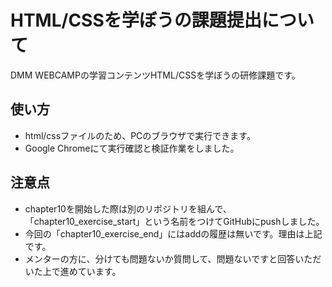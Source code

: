 # HTML/CSSを学ぼうの課題提出について
DMM WEBCAMPの学習コンテンツHTML/CSSを学ぼうの研修課題です。

## 使い方
* html/cssファイルのため、PCのブラウザで実行できます。
* Google Chromeにて実行確認と検証作業をしました。

## 注意点
* chapter10を開始した際は別のリポジトリを組んで、「chapter10_exercise_start」という名前をつけてGitHubにpushしました。
* 今回の「chapter10_exercise_end」にはaddの履歴は無いです。理由は上記です。
* メンターの方に、分けても問題ないか質問して、問題ないですと回答いただいた上で進めています。
